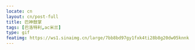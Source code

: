 ```yaml
---
locate: cn
layout: cn/post-full
title: 巴神鼓掌
tags: [巴洛特利,ac米兰]
type: gif
featimg: https://ws1.sinaimg.cn/large/7bb8bd97gy1fxk4ti28b8g20dw05knnk.gif
---
```


